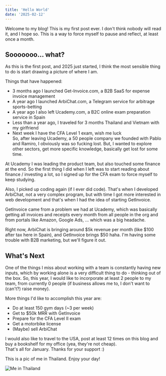 ```yaml
---
title: 'Hello World'
date: '2025-02-12'
---
```


Welcome to my blog! This is my first post ever. I don't think nobody will read it, and I hope so. This is a way to force myself to pause and reflect, at least once a month.

## Sooooooo... what?

As this is the first post, and 2025 just started, I think the most sensible thing to do is start drawing a picture of where I am.

Things that have happened:
- 3 months ago I launched Get-Invoice.com, a B2B SaaS for expense invoice management
- A year ago I launched ArbiChat.com, a Telegram service for arbitrage sports-betting
- A year ago I also left Ucademy.com, a B2C online exam preparation service in Spain
- Less than a year ago, I traveled for 3 months Thailand and Vietnam with my girlfriend
- Next week I have the CFA Level 1 exam, wish me luck
\
So, after leaving Ucademy, a 50 people company we founded with Pablo and Ramiro, I obviously was so fucking lost. But, I wanted to explore other sectors, get more specific knowledge, basically get lost for some time.

At Ucademy I was leading the product team, but also touched some finance at the end. So the first thing I did when I left was to start reading about finance / investing a lot, so I signed up for the CFA exam to force myself to keep studying.

Also, I picked up coding again (if I ever did code). That's when I developed ArbiChat, not a very complex program, but with time I got more interested in web development and that's when I had the idea of starting GetInvoice.

GetInvoice came from a problem we had at Ucademy, which was basically getting all invoices and receipts every month from all people in the org and from portals like Amazon, Google Ads, ... which was a big headache.

Right now, ArbiChat is bringing around $5k revenue per month (like $100 after tax here in Spain), and GetInvoice brings $50 haha. I'm having some trouble with B2B marketing, but we'll figure it out.

## What's Next

One of the things I miss about working with a team is constantly having new inputs, which by working alone is a very difficult thing to do - thinking out of the box. So, this year, I would like to incorporate at least 2 people to my team, from currently 0 people (if business allows me to, I don't want to (can't?) raise money).

More things I'd like to accomplish this year are:
- Do at least 150 gym days (~3 per week)
- Get to $50k MRR with GetInvoice
- Prepare for the CFA Level II exam
- Get a motorbike license
- (Maybe) sell ArbiChat

I would also like to travel to the USA, post at least 12 times on this blog and buy a bookshelf for my office (yea, they're not cheap).\
That's all for January. Thanks for your support :)

This is a pic of me in Thailand. Enjoy your day!

![Me in Thailand](/images/thailand_photo.png)